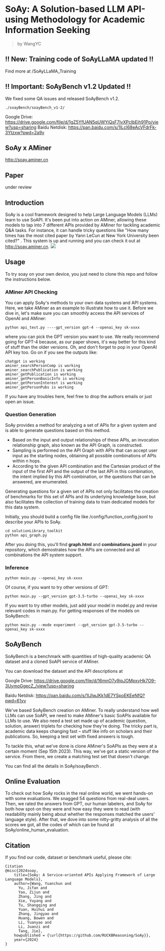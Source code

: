 # SoAy: A Solution-based LLM API-using Methodology for Academic Information Seeking
> by WangYC
## ‼️ New: Training code of SoAyLLaMA updated ‼️ 
Find more at /SoAyLLaMA_Training
## ‼️ Important: SoAyBench v1.2 Updated ‼️
We fixed some QA issues and released SoAyBench v1.2.
```
./soayBench/soayBench_v1-2/
```
Google Drive: https://drive.google.com/file/d/1gZ5YfUAN5qUWYiQsF7IvXPcIbEih91Po/view?usp=sharing
Baidu Netdisk: https://pan.baidu.com/s/1lLcl68eAcVFdrFk-3Ytzxw?pwd=2a9v 
## SoAy x AMiner
http://soay.aminer.cn
## Paper
under review

## Introduction
SoAy is a cool framework designed to help Large Language Models (LLMs) learn to use SoAPI. It's been put into action on AMiner, allowing these models to tap into 7 different APIs provided by AMiner for tackling academic Q&A tasks. For instance, it can handle tricky questions like "How many times has the most cited paper by Yann LeCun at New York University been cited?" . This system is up and running and you can check it out at http://soay.aminer.cn.
![](image.png)

## Usage
To try soay on your own device, you just need to clone this repo and follow the instructions below.

### AMiner API Checking
You can apply SoAy's methods to your own data systems and API systems. Here, we take AMiner as an example to illustrate how to use it.
Before we dive in, let's make sure you can smoothly access the API services of OpenAI and AMiner:
```
python api_test.py ----gpt_version gpt-4 --openai_key sk-xxxx
```
where you can pick the GPT version you want to use. We really recommend going for GPT-4 because, as our paper shows, it's way better for this kind of stuff than the older versions. 
Oh, and don't forget to pop in your OpenAI API key too.
Go on if you see the outputs like:
```
chatgpt is working
aminer_searchPersonComp is working
aminer_searchPublication is working
aminer_getPublication is working
aminer_getPersonBasicInfo is working
aminer_getPersonInterest is working
aminer_getPersonPubs is working
```
If you have any troubles here, feel free to drop the authors emails or just open an issue.

### Question Generation
SoAy provides a method for analyzing a set of APIs for a given system and is able to generate questions based on this method.

* Based on the input and output relationships of these APIs, an invocation relationship graph, also known as the API Graph, is constructed. 
* Sampling is performed on the API Graph with APIs that can accept user input as the starting nodes, obtaining all possible combinations of APIs within n hops. 
* According to the given API combination and the Cartesian product of the input of the first API and the output of the last API in this combination, the intent implied by this API combination, or the questions that can be answered, are enumerated. 

Generating questions for a given set of APIs not only facilitates the creation of benchmarks for this set of APIs and its underlying knowledge base, but also facilitates the collection of training data to train dedicated models for this data system.

Initially, you should build a config file like /config/function_config.jsonl to describe your APIs to SoAy.
```
cd solutionLibrary_toolkit
python api_graph.py
``` 
After you doing this, you'll find **graph.html** and **combinations.jsonl** in your repository, which demostrates how the APIs are connected and all combinations the API system support.

### Inference
```
python main.py --openai_key sk-xxxx
```
Of course, if you want to try other versions of GPT:
```
python main.py --gpt_version gpt-3.5-turbo --openai_key sk-xxxx
```
If you want to try other models, just add your model in model.py and revise relevant codes in main.py.
For getting responses of the models on SoAyBench:
```
python main.py --mode experiment --gpt_version gpt-3.5-turbo --openai_key sk-xxxx
```

## SoAyBench

SoAyBench is a benchmark with quantities of high-quality academic QA dataset and a cloned SoAPI service of AMiner.

You can download the dataset and the API descriptions at

Google Drive: https://drive.google.com/file/d/16mnO7y9ipJOMpxyHk7O9-3UymoGgecZ_/view?usp=sharing

Baidu Netdisk: https://pan.baidu.com/s/1IJIwJKk1dE7YSpoEKEeNfQ?pwd=61yv

We've based SoAyBench creation on AMiner. To really understand how well LLMs can use SoAPI, we need to make AMiner's basic SoAPIs available for LLMs to use. We also need a test set made up of academic (question, solution, answer) triplets for checking how they're doing. The tricky part is, academic data keeps changing fast – stuff like info on scholars and their publications. So, keeping a test set with fixed answers is tough.

To tackle this, what we've done is clone AMiner's SoAPIs as they were at a certain moment (Sep 15th 2023). This way, we've got a static version of the service. From there, we create a matching test set that doesn't change.

You can find all the details in SoAy/soayBench .

## Online Evaluation
To check out how SoAy rocks in the real online world, we went hands-on with some evaluations. We snagged 54 questions from real-deal users. Then, we rated the answers from GPT, our human labelers, and SoAy for both how spot-on they were and how easy they were to read (with readability mainly being about whether the responses matched the users' language style). After that, we dove into some nitty-gritty analysis of all the scores we got, all the codes of which can be found at SoAy/online_human_evaluation.


## Citation
If you find our code, dataset or benchmark useful, please cite:
```
Citation
@misc{2024soay,
    title={SoAy: A Service-oriented APIs Applying Framework of Large Language Models},
    author={Wang, Yuanchun and
      Yu, Jifan and
      Yao, Zijun and
      Zhang, Jing and
      Xie, Yuyang and
      Tu, Shangqing and
      Yuan, Huihui and
      Zhang, Jingyao and
      Huang, Bowen and
      Li, Yuanyao and
      Li, Juanzi and
      Tang, Jie},
    howpublished = {\url{https://github.com/RUCKBReasoning/SoAy}},
    year={2024}
}
```

